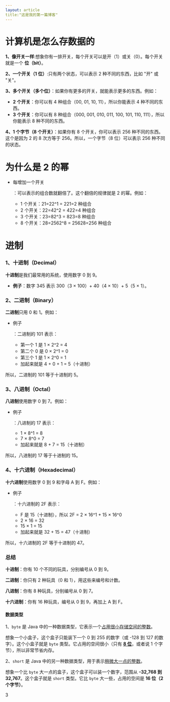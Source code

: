 ```yaml
---
layout: article
title:"这是我的第一篇博客"
---
```


# 计算机是怎么存数据的

**1、像开关一样**:想象你有一排开关，每个开关可以是开（1）或关（0）。每个开关就是一个 **位（bit）**。

**2、一个开关（1 位）**:只有两个状态，可以表示 2 种不同的东西，比如 "开" 或 "关"。

**3、多个开关（多个位）**：如果你有更多的开关，就能表示更多的东西。例如：

- **2 个开关**：你可以有 4 种组合（00, 01, 10, 11），所以你能表示 4 种不同的东西。
- **3 个开关**：你可以有 8 种组合（000, 001, 010, 011, 100, 101, 110, 111），所以你能表示 8 种不同的东西。

**4、1 个字节（8 个开关）**：如果你有 8 个开关，你可以表示 256 种不同的东西。这个是因为 2 的 8 次方等于 256。所以，一个字节（8 位）可以表示 256 种不同的状态。

# 为什么是 2 的幂

- 每增加一个开关

  ：可以表示的组合数就翻倍了。这个翻倍的规律就是 2 的幂。例如：

  - 1 个开关：21=22^1 = 221=2 种组合
  - 2 个开关：22=42^2 = 422=4 种组合
  - 3 个开关：23=82^3 = 823=8 种组合
  - 8 个开关：28=2562^8 = 25628=256 种组合

# 进制

### 1、十进制（Decimal）

**十进制**是我们最常用的系统，使用数字 0 到 9。

- **例子**：数字 345 表示 300（3 × 100）+ 40（4 × 10）+ 5（5 × 1）。

### 2、二进制（Binary）

**二进制**只用 0 和 1。例如：

- 例子

  ：二进制的 101 表示：

  - 第一个 1 是 1 × 2^2 = 4
  - 第二个 0 是 0 × 2^1 = 0
  - 第三个 1 是 1 × 2^0 = 1
  - 加起来就是 4 + 0 + 1 = 5（十进制）

所以，二进制的 101 等于十进制的 5。

### 3、八进制（Octal）

**八进制**使用数字 0 到 7。例如：

- 例子

  ：八进制的 17 表示：

  - 1 × 8^1 = 8
  - 7 × 8^0 = 7
  - 加起来就是 8 + 7 = 15（十进制）

所以，八进制的 17 等于十进制的 15。

### 4、十六进制（Hexadecimal）

**十六进制**使用数字 0 到 9 和字母 A 到 F。例如：

- 例子

  ：十六进制的 2F 表示：

  - F 是 15（十进制），所以 2F = 2 × 16^1 + 15 × 16^0
  - 2 × 16 = 32
  - 15 × 1 = 15
  - 加起来就是 32 + 15 = 47（十进制）

所以，十六进制的 2F 等于十进制的 47。

### 总结

**十进制**：你有 10 个不同的玩具，分别编号从 0 到 9。

**二进制**：你只有 2 种玩具（0 和 1），用这些来编号和计数。

**八进制**：你有 8 种玩具，分别编号从 0 到 7。

**十六进制**：你有 16 种玩具，编号从 0 到 9，再加上 A 到 F。









#### 数据类型

1、`byte` 是 Java 中的一种数据类型，它表示一个<u>占用很小存储空间的整数</u>。

想象一个小盒子，这个盒子只能装下一个 0 到 255 的数字（或 -128 到 127 的数字）。这个小盒子就是 `byte` 类型。它占用的空间很小（只有 **<u>8 位</u>**，或者说 1 个字节），所以非常节省内存。

2、`short` 是 Java 中的另一种数据类型，用于表示<u>稍微大一点的整数</u>。

想象一个比 `byte` 大一点的盒子，这个盒子可以装一个数字，范围从 **-32,768 到 32,767**。这个盒子就是 `short` 类型。它比 `byte` 大一些，占用的空间是 **16 位（2 个字节）**。

3